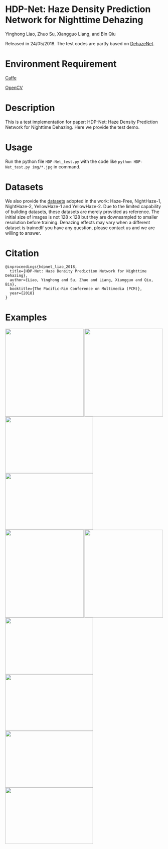 # HDP-Net: Haze Density Prediction Network for Nighttime Dehazing
Yinghong Liao, Zhuo Su, Xiangguo Liang, and Bin Qiu 

Released in 24/05/2018. The test codes are partly based on [DehazeNet](https://github.com/zlinker/DehazeNet).

# Environment Requirement
[Caffe](https://github.com/BVLC/caffe)

[OpenCV](https://opencv.org/)

# Description
This is a test implementation for paper: HDP-Net: Haze Density Prediction Network for Nighttime Dehazing. Here we provide the test demo.

# Usage
Run the python file <code>HDP-Net_test.py</code> with the code like <code>python HDP-Net_test.py img/*.jpg</code> in command. 

# Datasets
We also provide the [datasets](https://pan.baidu.com/s/1cY8O5H8EYIwetPdb6xdupA) adopted in the work: Haze-Free, NightHaze-1, NightHaze-2, YellowHaze-1 and YellowHaze-2. Due to the limited capability of building datasets, these datasets are merely provided as reference. The initial size of images is not 128 x 128 but they are downsampled to smaller resolution before training. Dehazing effects may vary when a different dataset is trainedIf you have any question, please contact us and we are willing to answer.

# Citation
        
	@inproceedings{hdpnet_liao_2018,		
	  title={HDP-Net: Haze Density Prediction Network for Nighttime Dehazing},
	  author={Liao, Yinghong and Su, Zhuo and Liang, Xiangguo and Qiu, Bin},
	  booktitle={The Pacific-Rim Conference on Multimedia (PCM)},
	  year={2018}
	} 

# Examples
<img src="https://github.com/nicholasly/HDP-Net/blob/master/img/01.jpg" width="250px" height="280px" align=left />
<img src="https://github.com/nicholasly/HDP-Net/blob/master/result/Dehaze_01.jpg" width="250px" height="280px" align=right/>

<img src="https://github.com/nicholasly/HDP-Net/blob/master/img/02.bmp" width="280px" height="180px" align=left />
<img src="https://github.com/nicholasly/HDP-Net/blob/master/result/Dehaze_02.bmp" width="280px" height="180px" align=right/>

<img src="https://github.com/nicholasly/HDP-Net/blob/master/img/03.jpeg" width="250px" height="280px" align=left />
<img src="https://github.com/nicholasly/HDP-Net/blob/master/result/Dehaze_03.jpeg" width="250px" height="280px" align=right/>

<img src="https://github.com/nicholasly/HDP-Net/blob/master/img/04.bmp" width="280px" height="180px" align=left />
<img src="https://github.com/nicholasly/HDP-Net/blob/master/result/Dehaze_04.jpg" width="280px" height="180px" align=right/>

<img src="https://github.com/nicholasly/HDP-Net/blob/master/img/05.bmp" width="280px" height="180px" align=left />
<img src="https://github.com/nicholasly/HDP-Net/blob/master/result/Dehaze_05.bmp" width="280px" height="180px" align=right/>
